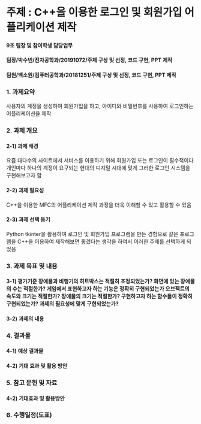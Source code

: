 
# 주제 : C++을 이용한 로그인 및 회원가입 어플리케이션 제작
#### 9조 팀장 및 참여학생 담당업무

#### 팀장/박수빈/전자공학과/20191072/주제 구상 및 선정, 코드 구현, PPT 제작
#### 팀원/백소원/컴퓨터공학과/20181251/주제 구상 및 선정, 코드 구현, PPT 제작

### 1. 과제요약
사용자의 계정을 생성하여 회원가입을 하고, 아이디와 비밀번호를 사용하여 로그인하는 어플리케이션을 제작

### 2. 과제 개요
#### 2-1) 과제 배경 
요즘 대다수의 사이트에서 서비스를 이용하기 위해 회원가입 또는 로그인이 필수적이다. 개인마다 하나의 계정이 요구되는 현대의 디지털 시대에 맞게 그러한 로그인 시스템을 구현해보고자 함

#### 2-2) 과제 필요성 
C++을 이용한 MFC의 어플리케이션 제작 과정을 더욱 이해할 수 있고 활용할 수 있음

#### 2-3) 과제 선택 동기 
Python tkinter을 활용하여 로그인 및 회원가입 프로그램을 만든 경험으로 같은 프로그램을 C++을 이용하여 제작해보면 좋겠다는 생각을 하여서 이러한 주제를 선택하게 되었음

### 3. 과제 목표 및 내용
#### 3-1) 평가기준 장애물과 비행기의 히트박스는 적절히 조정되었는가? 화면에 있는 장애물의 수는 적절한가? 게임에서 표현하고자 하는 기능은 정확히 구현되었는가 오브젝트의 속도와 크기는 적절한가? 장애물의 크기는 적절한가? 구현하고자 하는 함수들이 정확히 구현되었는가? 과제의 필요성에 맞게 구현되었는가?

#### 3-2) 과제의 내용 


### 4. 결과물
#### 4-1) 예상 결과물 

#### 4-2) 기대 효과 및 활용 방안


### 5. 참고 문헌 및 자료

#### 4-2) 기대효과 및 활용방안 


### 6. 수행일정(도표)
